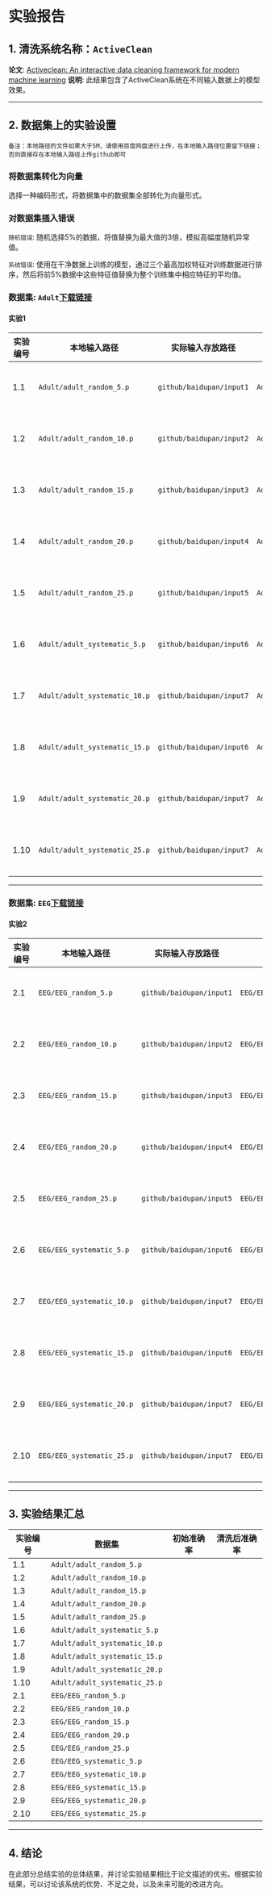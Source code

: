 # 实验报告

## 1. 清洗系统名称：`ActiveClean`

**论文**: [Activeclean: An interactive data cleaning framework for modern machine learning](https://arxiv.org/pdf/1601.03797.pdf)
**说明**: 此结果包含了ActiveClean系统在不同输入数据上的模型效果。

---

## 2. 数据集上的实验设置
`备注：本地路径的文件如果大于5M，请使用百度网盘进行上传，在本地输入路径位置留下链接；否则直接存在本地输入路径上传github即可`

### 将数据集转化为向量
选择一种编码形式，将数据集中的数据集全部转化为向量形式。

### 对数据集插入错误
`随机错误`: 随机选择5%的数据，将值替换为最大值的3倍，模拟高幅度随机异常值。

`系统错误`: 使用在干净数据上训练的模型，通过三个最高加权特征对训练数据进行排序，然后将前5%数据中这些特征值替换为整个训练集中相应特征的平均值。


### 数据集: `Adult`[下载链接](https://archive.ics.uci.edu/dataset/2/adult)

#### 实验1

| 实验编号 | 本地输入路径                        | 实际输入存放路径                 | 本地输出路径                        | 实际输出存放路径                  | 备注      |
|------|-------------------------------|--------------------------|-------------------------------|---------------------------|-----------|
| 1.1  | `Adult/adult_random_5.p`      | `github/baidupan/input1` | `Adult/adult_random_5.txt`    | `github/baidupan/output1` | `备注内容1` |
| 1.2  | `Adult/adult_random_10.p`     | `github/baidupan/input2` | `Adult/adult_random_10.txt`     | `github/baidupan/output2` | `备注内容2` |
| 1.3  | `Adult/adult_random_15.p`     | `github/baidupan/input3` | `Adult/adult_random_15.txt`     | `github/baidupan/output3` | `备注内容3` |
| 1.4  | `Adult/adult_random_20.p`     | `github/baidupan/input4` | `Adult/adult_random_20.txt`     | `github/baidupan/output4` | `备注内容4` |
| 1.5  | `Adult/adult_random_25.p`     | `github/baidupan/input5` | `Adult/adult_random_25.txt`     | `github/baidupan/output5` | `备注内容5` |
| 1.6  | `Adult/adult_systematic_5.p`  | `github/baidupan/input6` | `Adult/adult_systematic_5.txt`  | `github/baidupan/output6` | `备注内容6` |
| 1.7  | `Adult/adult_systematic_10.p` | `github/baidupan/input7` | `Adult/adult_systematic_10.txt` | `github/baidupan/output7` | `备注内容7` |
| 1.8  | `Adult/adult_systematic_15.p` | `github/baidupan/input6` | `Adult/adult_systematic_15.txt` | `github/baidupan/output6` | `备注内容6` |
| 1.9  | `Adult/adult_systematic_20.p` | `github/baidupan/input7` | `Adult/adult_systematic_20.txt` | `github/baidupan/output7` | `备注内容7` |
| 1.10 | `Adult/adult_systematic_25.p` | `github/baidupan/input7` | `Adult/adult_systematic_25.txt` | `github/baidupan/output7` | `备注内容7` |

---

### 数据集: `EEG`[下载链接](https://archive.ics.uci.edu/dataset/121/eeg+database)

#### 实验2

| 实验编号 | 本地输入路径                     | 实际输入存放路径                 | 本地输出路径                        | 实际输出存放路径                  | 备注      |
|------|----------------------------|--------------------------|-------------------------------|---------------------------|-----------|
| 2.1  | `EEG/EEG_random_5.p`       | `github/baidupan/input1` | `EEG/EEG_random_5.txt`    | `github/baidupan/output1` | `备注内容1` |
| 2.2  | `EEG/EEG_random_10.p`      | `github/baidupan/input2` | `EEG/EEG_random_10.txt`     | `github/baidupan/output2` | `备注内容2` |
| 2.3  | `EEG/EEG_random_15.p`     | `github/baidupan/input3` | `EEG/EEG_random_15.txt`     | `github/baidupan/output3` | `备注内容3` |
| 2.4  | `EEG/EEG_random_20.p`     | `github/baidupan/input4` | `EEG/EEG_random_20.txt`     | `github/baidupan/output4` | `备注内容4` |
| 2.5  | `EEG/EEG_random_25.p`    | `github/baidupan/input5` | `EEG/EEG_random_25.txt`     | `github/baidupan/output5` | `备注内容5` |
| 2.6  | `EEG/EEG_systematic_5.p` | `github/baidupan/input6` | `EEG/EEG_systematic_5.txt`  | `github/baidupan/output6` | `备注内容6` |
| 2.7  | `EEG/EEG_systematic_10.p` | `github/baidupan/input7` | `EEG/EEG_systematic_10.txt` | `github/baidupan/output7` | `备注内容7` |
| 2.8  | `EEG/EEG_systematic_15.p` | `github/baidupan/input6` | `EEG/EEG_systematic_15.txt` | `github/baidupan/output6` | `备注内容6` |
| 2.9  | `EEG/EEG_systematic_20.p` | `github/baidupan/input7` | `EEG/EEG_systematic_20.txt` | `github/baidupan/output7` | `备注内容7` |
| 2.10 | `EEG/EEG_systematic_25.p` | `github/baidupan/input7` | `EEG/EEG_systematic_25.txt` | `github/baidupan/output7` | `备注内容7` |

---

## 3. 实验结果汇总

| 实验编号 | 数据集                           | 初始准确率 | 清洗后准确率 |
|------|-------------------------------|-------|--------|
| 1.1  | `Adult/adult_random_5.p`      |       |        |
| 1.2  | `Adult/adult_random_10.p`     |       |        |
| 1.3  | `Adult/adult_random_15.p`     |       |        |
| 1.4  | `Adult/adult_random_20.p`     |       |        |
| 1.5  | `Adult/adult_random_25.p`     |       |        |
| 1.6  | `Adult/adult_systematic_5.p`  |       |        |
| 1.7  | `Adult/adult_systematic_10.p` |       |        |
| 1.8  | `Adult/adult_systematic_15.p` |       |        |
| 1.9  | `Adult/adult_systematic_20.p` |       |        |
| 1.10 | `Adult/adult_systematic_25.p` |       |        |
| 2.1  | `EEG/EEG_random_5.p`  |       |        |
| 2.2  | `EEG/EEG_random_10.p` |       |        |
| 2.3  | `EEG/EEG_random_15.p` |       |        |
| 2.4  | `EEG/EEG_random_20.p` |       |        |
| 2.5  | `EEG/EEG_random_25.p` |       |        |
| 2.6  | `EEG/EEG_systematic_5.p` |       |        |
| 2.7  | `EEG/EEG_systematic_10.p` |       |        |
| 2.8  | `EEG/EEG_systematic_15.p` |       |        |
| 2.9  | `EEG/EEG_systematic_20.p` |       |        |
| 2.10 | `EEG/EEG_systematic_25.p` |       |        |

---

## 4. 结论

在此部分总结实验的总体结果，并讨论实验结果相比于论文描述的优劣。根据实验结果，可以讨论该系统的优势、不足之处，以及未来可能的改进方向。
